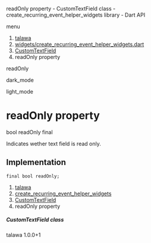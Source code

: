 




readOnly property - CustomTextField class - create\_recurring\_event\_helper\_widgets library - Dart API







menu

1. [talawa](../../index.html)
2. [widgets/create\_recurring\_event\_helper\_widgets.dart](../../widgets_create_recurring_event_helper_widgets/widgets_create_recurring_event_helper_widgets-library.html)
3. [CustomTextField](../../widgets_create_recurring_event_helper_widgets/CustomTextField-class.html)
4. readOnly property

readOnly


dark\_mode

light\_mode




# readOnly property


bool
readOnly
final

Indicates wether text field is read only.


## Implementation

```
final bool readOnly;
```

 


1. [talawa](../../index.html)
2. [create\_recurring\_event\_helper\_widgets](../../widgets_create_recurring_event_helper_widgets/widgets_create_recurring_event_helper_widgets-library.html)
3. [CustomTextField](../../widgets_create_recurring_event_helper_widgets/CustomTextField-class.html)
4. readOnly property

##### CustomTextField class





talawa
1.0.0+1






